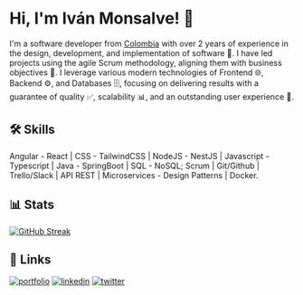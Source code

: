 
# Hi, I'm Iván Monsalve! 👋

I'm a software developer from [Colombia](https://www.youtube.com/watch?v=CMOoy776Pm4&t=18s) with over 2 years of experience in the design, development, and implementation of software 🚀. I have led projects using the agile Scrum methodology, aligning them with business objectives 🎯. I leverage various modern technologies of Frontend 🌐, Backend ⚙️, and Databases 🗄️, focusing on delivering results with a guarantee of quality ✅, scalability 📊, and an outstanding user experience 🌟.


## 🛠 Skills
Angular - React | CSS - TailwindCSS | NodeJS - NestJS | Javascript - Typescript | Java - SpringBoot | SQL - NoSQL; Scrum | Git/Github | Trello/Slack | API REST | Microservices - Design Patterns | Docker.

## 📊 Stats

[![GitHub Streak](https://github-readme-streak-stats.herokuapp.com?user=ivanmonsalve0404&theme=tokyonight)](https://git.io/streak-stats)



## 🔗 Links
[![portfolio](https://img.shields.io/badge/my_portfolio-FFFF00?style=for-the-badge&logo=ko-fi&logoColor=white)](https://github.com/ivanmonsalve0404)
[![linkedin](https://img.shields.io/badge/Linkedin-0077B5?style=for-the-badge&logo=instagram&logoColor=white)](https://linkedin.com/in/iván-andrés-monsalve-vega-338200225)
[![twitter](https://img.shields.io/badge/Instagram-E4405F?style=for-the-badge&logo=instagram&logoColor=white)](https://www.instagram.com/ivanmonsalve_04/)

